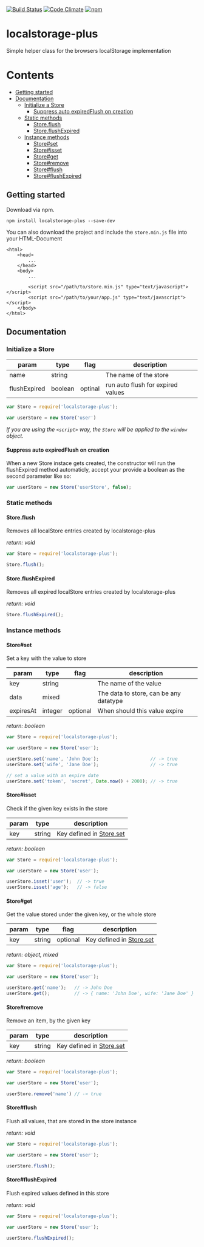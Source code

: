[![Build Status](https://travis-ci.org/SpaceRhino/localstorage-plus.svg?branch=master)](https://travis-ci.org/SpaceRhino/localstorage-plus)
[![Code Climate](https://img.shields.io/codeclimate/github/SpaceRhino/localstorage-plus.svg)]()
[![npm](https://img.shields.io/npm/v/localstorage-plus.svg)](https://www.npmjs.com/package/localstorage-plus)
<!-- [![Code Climate](https://img.shields.io/codeclimate/coverage/github/SpaceRhino/localstorage-plus.svg)]() -->

# localstorage-plus
Simple helper class for the browsers localStorage implementation

# Contents

<!-- TOC depthFrom:2 depthTo:6 withLinks:1 updateOnSave:1 orderedList:0 -->

- [Getting started](#getting-started)
- [Documentation](#documentation)
	- [Initialize a Store](#initialize-a-store)
		- [Suppress auto expiredFlush on creation](#suppress-auto-expiredflush-on-creation)
	- [Static methods](#static-methods)
		- [Store.flush](#storeflush)
		- [Store.flushExpired](#storeflushexpired)
	- [Instance methods](#instance-methods)
		- [Store#set](#storeset)
		- [Store#isset](#storeisset)
		- [Store#get](#storeget)
		- [Store#remove](#storeremove)
		- [Store#flush](#storeflush)
		- [Store#flushExpired](#storeflushexpired)

<!-- /TOC -->

## Getting started

Download via npm.

```
npm install localstorage-plus --save-dev
```

You can also download the project and include the `store.min.js` file into your HTML-Document

```
<html>
    <head>
        ...
    </head>
    <body>
        ...

        <script src="/path/to/store.min.js" type="text/javascript"></script>
        <script src="/path/to/your/app.js" type="text/javascript"></script>
    </body>
</html>
```

## Documentation

### Initialize a Store


| param        | type    | flag    | description                       |
|--------------|---------|---------|-----------------------------------|
| name         | string  |         | The name of the store             |
| flushExpired | boolean | optinal | run auto flush for expired values |

```javascript
var Store = require('localstorage-plus');

var userStore = new Store('user')
```

_If you are using the `<script>` way, the `Store` will be applied to the `window` object._


#### Suppress auto expiredFlush on creation

When a new Store instace gets created, the constructor will run the flushExpired method automaticly, accept your provide a boolean as the second parameter like so:

```javascript
var userStore = new Store('userStore', false);
```

### Static methods

#### Store.flush

Removes all localStore entries created by localstorage-plus

*return: void*

```javascript
var Store = require('localstorage-plus');

Store.flush();
```

#### Store.flushExpired

Removes all expired localStore entries created by localstorage-plus

*return: void*

```javascript
Store.flushExpired();
```

### Instance methods

#### Store#set

Set a key with the value to store

| param     | type    | flag     | description                            |
|-----------|---------|----------|----------------------------------------|
| key       | string  |          | The name of the value                  |
| data      | mixed   |          | The data to store, can be any datatype |
| expiresAt | integer | optional | When should this value expire          |

*return: boolean*

```javascript
var Store = require('localstorage-plus');

var userStore = new Store('user');

userStore.set('name', 'John Doe');                   // -> true
userStore.set('wife', 'Jane Doe');                   // -> true

// set a value with an expire date
userStore.set('token', 'secret', Date.now() + 2000); // -> true
```

#### Store#isset

Check if the given key exists in the store

| param | type   | description                           |
|-------|--------|---------------------------------------|
| key   | string | Key defined in [Store.set](#storeset) |

*return: boolean*

```javascript
var Store = require('localstorage-plus');

var userStore = new Store('user');

userStore.isset('user');  // -> true
userStore.isset('age');   // -> false
```

#### Store#get

Get the value stored under the given key, or the whole store

| param | type   | flag     | description                            |
|-------|--------|----------|----------------------------------------|
| key   | string | optional | Key defined in [Store.set](#storeset)  |

*return: object, mixed*

```javascript
var Store = require('localstorage-plus');

var userStore = new Store('user');

userStore.get('name');   // -> John Doe
userStore.get();         // -> { name: 'John Doe', wife: 'Jane Doe' }
```


#### Store#remove

Remove an item, by the given key

| param | type   | description                           |
|-------|--------|---------------------------------------|
| key   | string | Key defined in [Store.set](#storeset) |

*return: boolean*

```javascript
var Store = require('localstorage-plus');

var userStore = new Store('user');

userStore.remove('name') // -> true
```

#### Store#flush

Flush all values, that are stored in the store instance

*return: void*

```javascript
var Store = require('localstorage-plus');

var userStore = new Store('user');

userStore.flush();
```

#### Store#flushExpired

Flush expired values defined in this store

*return: void*

```javascript
var Store = require('localstorage-plus');

var userStore = new Store('user');

userStore.flushExpired();
```
